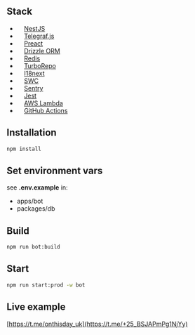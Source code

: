 ## Stack

- <img src="https://github.com/get-icon/geticon/raw/master/icons/nestjs.svg" width="12" height="12"> [NestJS](https://docs.nestjs.com/)
- <img src="https://telegraf.js.org/media/logo.svg" width="12" height="12"> [Telegraf.js](https://github.com/telegraf/telegraf)
- <img src="https://github.com/get-icon/geticon/raw/master/icons/preact.svg" width="12" height="12"> [Preact](https://preactjs.com/)
- <img src="https://orm.drizzle.team/favicon.ico" width="12" height="12"> [Drizzle ORM](https://orm.drizzle.team/)
- <img src="https://github.com/get-icon/geticon/raw/master/icons/redis.svg" width="12" height="12"> [Redis](https://github.com/redis/ioredis)
- <img src="https://turbo.build/images/product-icons/repo-dark-32x32.png" width="12" height="12"> [TurboRepo](https://turbo.build/repo/docs)
- <img src="https://286188001-files.gitbook.io/~/files/v0/b/gitbook-legacy-files/o/spaces%2F-L9iS6Wm2hynS5H9Gj7j%2Favatar.png?generation=1523462254548780&alt=media" width="12" height="12"> [I18next](https://www.i18next.com/)
- <img src="https://swc.rs/favicon/favicon-32x32.png" width="12" height="12"> [SWC](https://swc.rs/)
- <img src="https://github.com/get-icon/geticon/raw/master/icons/sentry.svg" width="12" height="12"> [Sentry](https://docs.sentry.io/platforms/javascript/guides/node/)
- <img src="https://github.com/get-icon/geticon/raw/master/icons/jest.svg" width="12" height="12"> [Jest](https://jestjs.io/)
- <img src="https://github.com/get-icon/geticon/raw/master/icons/aws-lambda.svg" width="12" height="12"> [AWS Lambda](https://aws.amazon.com/lambda/)
- <img src="https://github.com/get-icon/geticon/raw/master/icons/github-icon.svg" width="12" height="12"> [GitHub Actions](https://aws.amazon.com/lambda/)

## Installation

```bash
npm install
```

## Set environment vars
see __.env.example__ in:
- apps/bot
- packages/db


## Build
```bash
npm run bot:build
```

## Start
```bash
npm run start:prod -w bot
```

## Live example
[https://t.me/onthisday_uk](https://t.me/+25_BSJAPmPg1NjYy)
